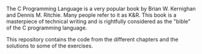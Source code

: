 The C Programming Language is a very popular book by Brian W. Kernighan and Dennis M. Ritchie. Many people refer to it as K&R. This book is a masterpiece of technical writing and is rightfully considered as the "bible" of the C programming language.

This repository contains the code from the different chapters and the solutions to some of the exercises. 